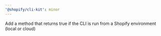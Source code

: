 ```yaml
---
'@shopify/cli-kit': minor
---
```


Add a method that returns true if the CLI is run from a Shopify environment (local or cloud)
